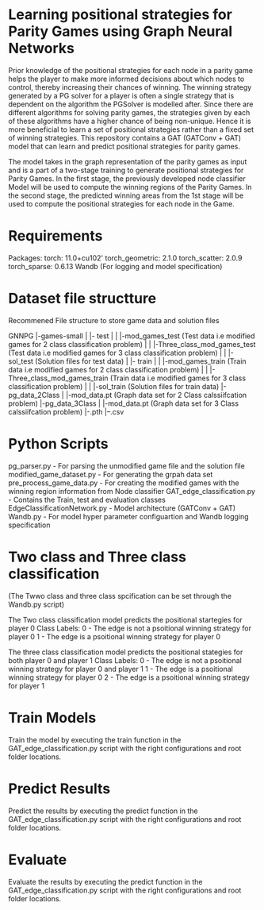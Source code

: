 # Learning positional strategies for Parity Games using Graph Neural Networks

Prior knowledge of the positional strategies for each node in a parity game helps the player to make more informed decisions about which nodes to control, thereby increasing their chances of winning. The winning strategy generated by a PG solver for a player is often a single strategy that is dependent on the algorithm the PGSolver is modelled after. Since there are different algorithms for solving parity games, the strategies given by each of these algorithms have a higher chance of being non-unique. Hence it is more beneficial to learn a set of positional strategies rather than a fixed set of winning strategies. This repository contains a GAT (GATConv + GAT) model that can learn and predict positional strategies for parity games. 

The model takes in the graph representation of the parity games as input and is a part of a two-stage training to generate positional strategies for Parity Games. In the first stage, the previously developed node classifier Model will be used to compute the winning regions of the Parity Games. In the second stage, the predicted winning areas from the 1st stage will be used to compute the positional strategies for each node in the Game. 

# Requirements 
  Packages: 
    torch: 11.0+cu102'
    torch_geometric: 2.1.0
    torch_scatter: 2.0.9
    torch_sparse: 0.6.13
    Wandb (For logging and model specification)
    
# Dataset file structture
  
  Recommened File structure to store game data and solution files 
  
  GNNPG
  |-games-small
  | |- test
  | |  |-mod_games_test              (Test data i.e modified games for 2 class classification problem)
  | |  |-Three_class_mod_games_test  (Test data i.e modified games for 3 class classification problem)
  | |  |-sol_test                    (Solution files for test data)
  | |- train
  | |  |-mod_games_train             (Train data i.e modified games for 2 class classification problem)
  | |  |-Three_class_mod_games_train (Train data i.e modified games for 3 class classification problem)
  | |  |-sol_train                   (Solution files for train data)
  |-pg_data_2Class
  | |-mod_data.pt                    (Graph data set for 2 Class calssiifcation problem)
  |-pg_data_3Class
  | |-mod_data.pt                    (Graph data set for 3 Class calssiifcation problem)
  |-<Weight Files>.pth
  |–<Prediction resuts>.csv

# Python Scripts

pg_parser.py - For parsing the unmodified game file and the solution file
modified_game_dataset.py - For generating the grpah data set 
pre_process_game_data.py - For creating the modified games with the winning region information from Node classifier
GAT_edge_classification.py - Contains the Train, test and evaluation classes
EdgeClassificationNetwork.py - Model architecture (GATConv + GAT)
Wandb.py - For model hyper parameter configuartion and Wandb logging specification
  
# Two class and Three class classification 
 
(The Twwo class and three class spcification can be set through the Wandb.py script) 

The Two class classification model predicts the positional startegies for player 0
    Class Labels: 0 - The edge is not a psoitional winning strategy for player 0
                  1 - The edge is a psoitional winning strategy for player 0
  
The three class classification model predicts the positional stategies for both player 0 and player 1
    Class Labels: 0 - The edge is not a psoitional winning strategy for player 0 and player 1
                  1 - The edge is a psoitional winning strategy for player 0
                  2 - The edge is a psoitional winning strategy for player 1  
 
   
# Train Models

  Train the model by executing the train function in the GAT_edge_classification.py script with the right configurations and root folder locations.
  
# Predict Results
  Predict the results by executing the predict function in the GAT_edge_classification.py script with the right configurations and root folder locations.
  
# Evaluate 
  
  Evaluate the results by executing the predict function in the GAT_edge_classification.py script with the right configurations and root folder locations.
